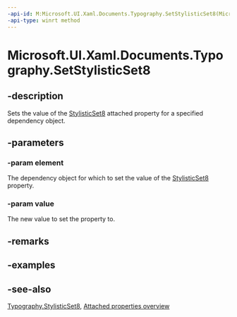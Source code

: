 ```yaml
---
-api-id: M:Microsoft.UI.Xaml.Documents.Typography.SetStylisticSet8(Microsoft.UI.Xaml.DependencyObject,System.Boolean)
-api-type: winrt method
---
```


<!-- Method syntax
public void SetStylisticSet8(Windows.UI.Xaml.DependencyObject element, System.Boolean value)
-->

# Microsoft.UI.Xaml.Documents.Typography.SetStylisticSet8

## -description
Sets the value of the [StylisticSet8](typography_stylisticset8.md) attached property for a specified dependency object.

## -parameters
### -param element
The dependency object for which to set the value of the [StylisticSet8](typography_stylisticset8.md) property.

### -param value
The new value to set the property to.

## -remarks

## -examples

## -see-also

[Typography.StylisticSet8](typography_stylisticset8.md), [Attached properties overview](/windows/uwp/xaml-platform/attached-properties-overview)
